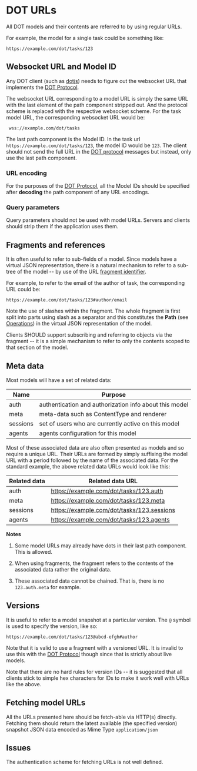 # DOT URLs

All DOT models and their contents are referred to by using regular
URLs.

For example, the model for a single task could be something like:

    https://example.com/dot/tasks/123


## Websocket URL and Model ID

Any DOT client (such as [dotjs](https://github.com/dotchain/dotjs))
needs to figure out the websocket URL that implements the [DOT
Protocol](Protocol.md).

The websocket URL corresponding to a model URL is simply the same URL
with the last element of the path component stripped out.  And the
protocol scheme is replaced with the respective websocket scheme.  For
the task model URL, the corresponding websocket URL would be:

     wss://example.com/dot/tasks
    

The last path component is the Model ID.  In the task url
`https://example.com/dot/tasks/123`, the model ID would be `123`. The
client should not send the full URL in the [DOT protocol](Protocol.md)
messages but instead, only use the last path component.

### URL encoding

For the purposes of the [DOT Protocol](Protocol.md), all the Model
IDs should be specified after **decoding** the path component of any
URL encodings.

### Query parameters

Query parameters should not be used with model URLs. Servers and
clients should strip them if the application uses them.

## Fragments and references

It is often useful to refer to sub-fields of a model.  Since models
have a virtual JSON representation, there is a natural mechanism to
refer to a sub-tree of the model -- by use of the URL [fragment
identifier](https://en.wikipedia.org/wiki/Fragment_identifier).

For example, to refer to the email of the author of task, the
corresponding URL could be:

    https://example.com/dot/tasks/123#author/email


Note the use of slashes within the fragment. The whole fragment is
first split into parts using slash as a separator and this constitutes
the **Path** (see [Operations](Operations.md)) in the virtual JSON
representation of the model.

Clients SHOULD support subscribing and referring to objects via the
fragment -- it is a simple mechanism to refer to only the contents
scoped to that section of the model.

## Meta data

Most models will have a set of related data:

| Name | Purpose |
|------|---------|
| auth | authentication and authorization info about this model |
| meta | meta-data such as ContentType and renderer |
| sessions | set of users who are currently active on this model |
| agents | agents configuration for this model |

Most of these associated data are also often presented as models and
so require a unique URL.  Their URLs are formed by simply suffixing
the model URL with a period followed by the name of the associated
data. For the standard example, the above related data URLs would look
like this: 


| Related data | Related data URL |
|--------------|------------------|
| auth         | https://example.com/dot/tasks/123.auth |
| meta         | https://example.com/dot/tasks/123.meta |
| sessions     | https://example.com/dot/tasks/123.sessions |
| agents       | https://example.com/dot/tasks/123.agents |


**Notes**

1. Some model URLs may already have dots in their last path
component. This is allowed.

2. When using fragments, the fragment refers to the contents
of the associated data rather the original data.

3. These associated data cannot be chained.  That is, there is no
`123.auth.meta` for example.

## Versions

It is useful to refer to a model snapshot at a particular version. The
`@` symbol is used to specify the version, like so:

    https://example.com/dot/tasks/123@abcd-efgh#author

Note that it is valid to use a fragment with a versioned URL.  It is
invalid to use this with the [DOT Protocol](Protocol.md) though since
that is strictly about live models.

Note that there are no hard rules for version IDs -- it is suggested
that all clients stick to simple hex characters for IDs to make it
work well with URLs like the above.

## Fetching model URLs

All the URLs presented here should be fetch-able via HTTP(s) directly.
Fetching them should return the latest available (the specified
version) snapshot JSON data encoded as Mime Type `application/json`

## Issues

The authentication scheme for fetching URLs is not well defined.



